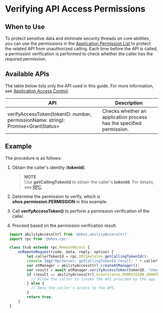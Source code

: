 # Verifying API Access Permissions

## When to Use

To protect sensitive data and eliminate security threads on core abilities, you can use the permissions in the [Application Permission List](permission-list.md) to protect the related API from unauthorized calling. Each time before the API is called, a permission verification is performed to check whether the caller has the required permission.

## Available APIs

The table below lists only the API used in this guide. For more information, see [Application Access Control](../reference/apis/js-apis-abilityAccessCtrl.md).

| API                                                      | Description                                            |
| ------------------------------------------------------------ | --------------------------------------------------- |
| verifyAccessToken(tokenID: number, permissionName: string): Promise&lt;GrantStatus&gt; | Checks whether an application process has the specified permission.|


## Example

The procedure is as follows:

1. Obtain the caller's identity (**tokenId**).

   > **NOTE**<br>
   > Use **getCallingTokenId** to obtain the caller's **tokenId**. For details, see [RPC](../reference/apis/js-apis-rpc.md#getcallingtokenid8).

2. Determine the permission to verify, which is **ohos.permission.PERMISSION** in this example.

3. Call **verifyAccessToken()** to perform a permission verification of the caller.

4. Proceed based on the permission verification result.

```js
  import abilityAccessCtrl from '@ohos.abilityAccessCtrl'
  import rpc from '@ohos.rpc'

  class Stub extends rpc.RemoteObject {
      onRemoteRequest(code, data, reply, option) {
          let callerTokenId = rpc.IPCSkeleton.getCallingTokenId();
          console.log("RpcServer: getCallingTokenId result: " + callerTokenId);
          var atManager = abilityAccessCtrl.createAtManager();
          var result = await atManager.verifyAccessToken(tokenID, "ohos.permission.PERMISSION");
          if (result == abilityAccessCtrl.GrantStatus.PERMISSION_GRANTED) {
            // Allow the caller to invoke the API provided by the app.
          } else {
            // Deny the caller's access to the API.
          }
          return true;
      }
  }

```
